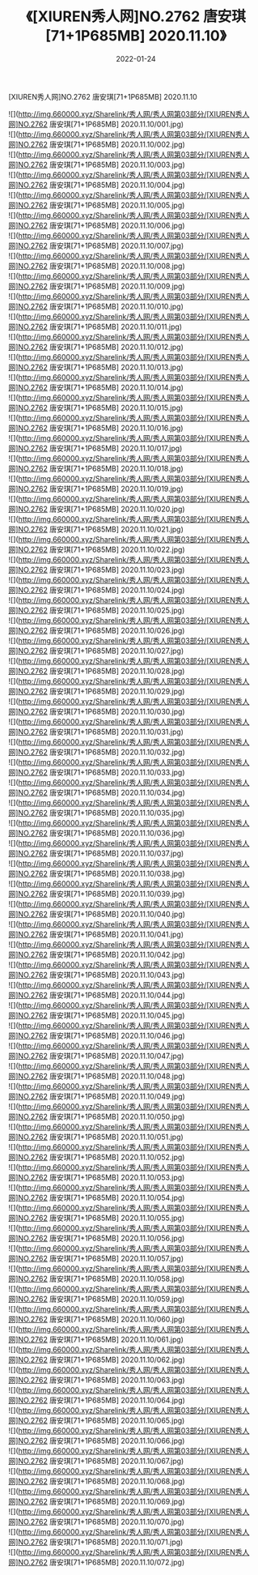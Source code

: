 ﻿---
layout: post
title:  《[XIUREN秀人网]NO.2762 唐安琪[71+1P685MB] 2020.11.10》
date:   2022-01-24
img: http://img.660000.xyz/Sharelink/秀人网/秀人网第03部分/[XIUREN秀人网]NO.2762 唐安琪[71+1P685MB] 2020.11.10/000.jpg
categories: [美女, 清纯, 唯美]
---

[XIUREN秀人网]NO.2762 唐安琪[71+1P685MB] 2020.11.10

 ![](http://img.660000.xyz/Sharelink/秀人网/秀人网第03部分/[XIUREN秀人网]NO.2762 唐安琪[71+1P685MB] 2020.11.10/001.jpg) <br>![](http://img.660000.xyz/Sharelink/秀人网/秀人网第03部分/[XIUREN秀人网]NO.2762 唐安琪[71+1P685MB] 2020.11.10/002.jpg) <br>![](http://img.660000.xyz/Sharelink/秀人网/秀人网第03部分/[XIUREN秀人网]NO.2762 唐安琪[71+1P685MB] 2020.11.10/003.jpg) <br>![](http://img.660000.xyz/Sharelink/秀人网/秀人网第03部分/[XIUREN秀人网]NO.2762 唐安琪[71+1P685MB] 2020.11.10/004.jpg) <br>![](http://img.660000.xyz/Sharelink/秀人网/秀人网第03部分/[XIUREN秀人网]NO.2762 唐安琪[71+1P685MB] 2020.11.10/005.jpg) <br>![](http://img.660000.xyz/Sharelink/秀人网/秀人网第03部分/[XIUREN秀人网]NO.2762 唐安琪[71+1P685MB] 2020.11.10/006.jpg) <br>![](http://img.660000.xyz/Sharelink/秀人网/秀人网第03部分/[XIUREN秀人网]NO.2762 唐安琪[71+1P685MB] 2020.11.10/007.jpg) <br>![](http://img.660000.xyz/Sharelink/秀人网/秀人网第03部分/[XIUREN秀人网]NO.2762 唐安琪[71+1P685MB] 2020.11.10/008.jpg) <br>![](http://img.660000.xyz/Sharelink/秀人网/秀人网第03部分/[XIUREN秀人网]NO.2762 唐安琪[71+1P685MB] 2020.11.10/009.jpg) <br>![](http://img.660000.xyz/Sharelink/秀人网/秀人网第03部分/[XIUREN秀人网]NO.2762 唐安琪[71+1P685MB] 2020.11.10/010.jpg) <br>![](http://img.660000.xyz/Sharelink/秀人网/秀人网第03部分/[XIUREN秀人网]NO.2762 唐安琪[71+1P685MB] 2020.11.10/011.jpg) <br>![](http://img.660000.xyz/Sharelink/秀人网/秀人网第03部分/[XIUREN秀人网]NO.2762 唐安琪[71+1P685MB] 2020.11.10/012.jpg) <br>![](http://img.660000.xyz/Sharelink/秀人网/秀人网第03部分/[XIUREN秀人网]NO.2762 唐安琪[71+1P685MB] 2020.11.10/013.jpg) <br>![](http://img.660000.xyz/Sharelink/秀人网/秀人网第03部分/[XIUREN秀人网]NO.2762 唐安琪[71+1P685MB] 2020.11.10/014.jpg) <br>![](http://img.660000.xyz/Sharelink/秀人网/秀人网第03部分/[XIUREN秀人网]NO.2762 唐安琪[71+1P685MB] 2020.11.10/015.jpg) <br>![](http://img.660000.xyz/Sharelink/秀人网/秀人网第03部分/[XIUREN秀人网]NO.2762 唐安琪[71+1P685MB] 2020.11.10/016.jpg) <br>![](http://img.660000.xyz/Sharelink/秀人网/秀人网第03部分/[XIUREN秀人网]NO.2762 唐安琪[71+1P685MB] 2020.11.10/017.jpg) <br>![](http://img.660000.xyz/Sharelink/秀人网/秀人网第03部分/[XIUREN秀人网]NO.2762 唐安琪[71+1P685MB] 2020.11.10/018.jpg) <br>![](http://img.660000.xyz/Sharelink/秀人网/秀人网第03部分/[XIUREN秀人网]NO.2762 唐安琪[71+1P685MB] 2020.11.10/019.jpg) <br>![](http://img.660000.xyz/Sharelink/秀人网/秀人网第03部分/[XIUREN秀人网]NO.2762 唐安琪[71+1P685MB] 2020.11.10/020.jpg) <br>![](http://img.660000.xyz/Sharelink/秀人网/秀人网第03部分/[XIUREN秀人网]NO.2762 唐安琪[71+1P685MB] 2020.11.10/021.jpg) <br>![](http://img.660000.xyz/Sharelink/秀人网/秀人网第03部分/[XIUREN秀人网]NO.2762 唐安琪[71+1P685MB] 2020.11.10/022.jpg) <br>![](http://img.660000.xyz/Sharelink/秀人网/秀人网第03部分/[XIUREN秀人网]NO.2762 唐安琪[71+1P685MB] 2020.11.10/023.jpg) <br>![](http://img.660000.xyz/Sharelink/秀人网/秀人网第03部分/[XIUREN秀人网]NO.2762 唐安琪[71+1P685MB] 2020.11.10/024.jpg) <br>![](http://img.660000.xyz/Sharelink/秀人网/秀人网第03部分/[XIUREN秀人网]NO.2762 唐安琪[71+1P685MB] 2020.11.10/025.jpg) <br>![](http://img.660000.xyz/Sharelink/秀人网/秀人网第03部分/[XIUREN秀人网]NO.2762 唐安琪[71+1P685MB] 2020.11.10/026.jpg) <br>![](http://img.660000.xyz/Sharelink/秀人网/秀人网第03部分/[XIUREN秀人网]NO.2762 唐安琪[71+1P685MB] 2020.11.10/027.jpg) <br>![](http://img.660000.xyz/Sharelink/秀人网/秀人网第03部分/[XIUREN秀人网]NO.2762 唐安琪[71+1P685MB] 2020.11.10/028.jpg) <br>![](http://img.660000.xyz/Sharelink/秀人网/秀人网第03部分/[XIUREN秀人网]NO.2762 唐安琪[71+1P685MB] 2020.11.10/029.jpg) <br>![](http://img.660000.xyz/Sharelink/秀人网/秀人网第03部分/[XIUREN秀人网]NO.2762 唐安琪[71+1P685MB] 2020.11.10/030.jpg) <br>![](http://img.660000.xyz/Sharelink/秀人网/秀人网第03部分/[XIUREN秀人网]NO.2762 唐安琪[71+1P685MB] 2020.11.10/031.jpg) <br>![](http://img.660000.xyz/Sharelink/秀人网/秀人网第03部分/[XIUREN秀人网]NO.2762 唐安琪[71+1P685MB] 2020.11.10/032.jpg) <br>![](http://img.660000.xyz/Sharelink/秀人网/秀人网第03部分/[XIUREN秀人网]NO.2762 唐安琪[71+1P685MB] 2020.11.10/033.jpg) <br>![](http://img.660000.xyz/Sharelink/秀人网/秀人网第03部分/[XIUREN秀人网]NO.2762 唐安琪[71+1P685MB] 2020.11.10/034.jpg) <br>![](http://img.660000.xyz/Sharelink/秀人网/秀人网第03部分/[XIUREN秀人网]NO.2762 唐安琪[71+1P685MB] 2020.11.10/035.jpg) <br>![](http://img.660000.xyz/Sharelink/秀人网/秀人网第03部分/[XIUREN秀人网]NO.2762 唐安琪[71+1P685MB] 2020.11.10/036.jpg) <br>![](http://img.660000.xyz/Sharelink/秀人网/秀人网第03部分/[XIUREN秀人网]NO.2762 唐安琪[71+1P685MB] 2020.11.10/037.jpg) <br>![](http://img.660000.xyz/Sharelink/秀人网/秀人网第03部分/[XIUREN秀人网]NO.2762 唐安琪[71+1P685MB] 2020.11.10/038.jpg) <br>![](http://img.660000.xyz/Sharelink/秀人网/秀人网第03部分/[XIUREN秀人网]NO.2762 唐安琪[71+1P685MB] 2020.11.10/039.jpg) <br>![](http://img.660000.xyz/Sharelink/秀人网/秀人网第03部分/[XIUREN秀人网]NO.2762 唐安琪[71+1P685MB] 2020.11.10/040.jpg) <br>![](http://img.660000.xyz/Sharelink/秀人网/秀人网第03部分/[XIUREN秀人网]NO.2762 唐安琪[71+1P685MB] 2020.11.10/041.jpg) <br>![](http://img.660000.xyz/Sharelink/秀人网/秀人网第03部分/[XIUREN秀人网]NO.2762 唐安琪[71+1P685MB] 2020.11.10/042.jpg) <br>![](http://img.660000.xyz/Sharelink/秀人网/秀人网第03部分/[XIUREN秀人网]NO.2762 唐安琪[71+1P685MB] 2020.11.10/043.jpg) <br>![](http://img.660000.xyz/Sharelink/秀人网/秀人网第03部分/[XIUREN秀人网]NO.2762 唐安琪[71+1P685MB] 2020.11.10/044.jpg) <br>![](http://img.660000.xyz/Sharelink/秀人网/秀人网第03部分/[XIUREN秀人网]NO.2762 唐安琪[71+1P685MB] 2020.11.10/045.jpg) <br>![](http://img.660000.xyz/Sharelink/秀人网/秀人网第03部分/[XIUREN秀人网]NO.2762 唐安琪[71+1P685MB] 2020.11.10/046.jpg) <br>![](http://img.660000.xyz/Sharelink/秀人网/秀人网第03部分/[XIUREN秀人网]NO.2762 唐安琪[71+1P685MB] 2020.11.10/047.jpg) <br>![](http://img.660000.xyz/Sharelink/秀人网/秀人网第03部分/[XIUREN秀人网]NO.2762 唐安琪[71+1P685MB] 2020.11.10/048.jpg) <br>![](http://img.660000.xyz/Sharelink/秀人网/秀人网第03部分/[XIUREN秀人网]NO.2762 唐安琪[71+1P685MB] 2020.11.10/049.jpg) <br>![](http://img.660000.xyz/Sharelink/秀人网/秀人网第03部分/[XIUREN秀人网]NO.2762 唐安琪[71+1P685MB] 2020.11.10/050.jpg) <br>![](http://img.660000.xyz/Sharelink/秀人网/秀人网第03部分/[XIUREN秀人网]NO.2762 唐安琪[71+1P685MB] 2020.11.10/051.jpg) <br>![](http://img.660000.xyz/Sharelink/秀人网/秀人网第03部分/[XIUREN秀人网]NO.2762 唐安琪[71+1P685MB] 2020.11.10/052.jpg) <br>![](http://img.660000.xyz/Sharelink/秀人网/秀人网第03部分/[XIUREN秀人网]NO.2762 唐安琪[71+1P685MB] 2020.11.10/053.jpg) <br>![](http://img.660000.xyz/Sharelink/秀人网/秀人网第03部分/[XIUREN秀人网]NO.2762 唐安琪[71+1P685MB] 2020.11.10/054.jpg) <br>![](http://img.660000.xyz/Sharelink/秀人网/秀人网第03部分/[XIUREN秀人网]NO.2762 唐安琪[71+1P685MB] 2020.11.10/055.jpg) <br>![](http://img.660000.xyz/Sharelink/秀人网/秀人网第03部分/[XIUREN秀人网]NO.2762 唐安琪[71+1P685MB] 2020.11.10/056.jpg) <br>![](http://img.660000.xyz/Sharelink/秀人网/秀人网第03部分/[XIUREN秀人网]NO.2762 唐安琪[71+1P685MB] 2020.11.10/057.jpg) <br>![](http://img.660000.xyz/Sharelink/秀人网/秀人网第03部分/[XIUREN秀人网]NO.2762 唐安琪[71+1P685MB] 2020.11.10/058.jpg) <br>![](http://img.660000.xyz/Sharelink/秀人网/秀人网第03部分/[XIUREN秀人网]NO.2762 唐安琪[71+1P685MB] 2020.11.10/059.jpg) <br>![](http://img.660000.xyz/Sharelink/秀人网/秀人网第03部分/[XIUREN秀人网]NO.2762 唐安琪[71+1P685MB] 2020.11.10/060.jpg) <br>![](http://img.660000.xyz/Sharelink/秀人网/秀人网第03部分/[XIUREN秀人网]NO.2762 唐安琪[71+1P685MB] 2020.11.10/061.jpg) <br>![](http://img.660000.xyz/Sharelink/秀人网/秀人网第03部分/[XIUREN秀人网]NO.2762 唐安琪[71+1P685MB] 2020.11.10/062.jpg) <br>![](http://img.660000.xyz/Sharelink/秀人网/秀人网第03部分/[XIUREN秀人网]NO.2762 唐安琪[71+1P685MB] 2020.11.10/063.jpg) <br>![](http://img.660000.xyz/Sharelink/秀人网/秀人网第03部分/[XIUREN秀人网]NO.2762 唐安琪[71+1P685MB] 2020.11.10/064.jpg) <br>![](http://img.660000.xyz/Sharelink/秀人网/秀人网第03部分/[XIUREN秀人网]NO.2762 唐安琪[71+1P685MB] 2020.11.10/065.jpg) <br>![](http://img.660000.xyz/Sharelink/秀人网/秀人网第03部分/[XIUREN秀人网]NO.2762 唐安琪[71+1P685MB] 2020.11.10/066.jpg) <br>![](http://img.660000.xyz/Sharelink/秀人网/秀人网第03部分/[XIUREN秀人网]NO.2762 唐安琪[71+1P685MB] 2020.11.10/067.jpg) <br>![](http://img.660000.xyz/Sharelink/秀人网/秀人网第03部分/[XIUREN秀人网]NO.2762 唐安琪[71+1P685MB] 2020.11.10/068.jpg) <br>![](http://img.660000.xyz/Sharelink/秀人网/秀人网第03部分/[XIUREN秀人网]NO.2762 唐安琪[71+1P685MB] 2020.11.10/069.jpg) <br>![](http://img.660000.xyz/Sharelink/秀人网/秀人网第03部分/[XIUREN秀人网]NO.2762 唐安琪[71+1P685MB] 2020.11.10/070.jpg) <br>![](http://img.660000.xyz/Sharelink/秀人网/秀人网第03部分/[XIUREN秀人网]NO.2762 唐安琪[71+1P685MB] 2020.11.10/071.jpg) <br>![](http://img.660000.xyz/Sharelink/秀人网/秀人网第03部分/[XIUREN秀人网]NO.2762 唐安琪[71+1P685MB] 2020.11.10/072.jpg) <br>